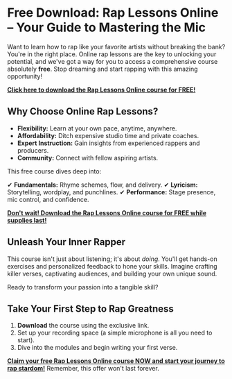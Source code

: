 # Free Download: Rap Lessons Online – Your Guide to Mastering the Mic

Want to learn how to rap like your favorite artists without breaking the bank? You're in the right place. Online rap lessons are the key to unlocking your potential, and we've got a way for you to access a comprehensive course absolutely **free**. Stop dreaming and start rapping with this amazing opportunity!

[**Click here to download the Rap Lessons Online course for FREE!**](https://udemywork.com/rap-lessons-online)

## Why Choose Online Rap Lessons?

*   **Flexibility:** Learn at your own pace, anytime, anywhere.
*   **Affordability:** Ditch expensive studio time and private coaches.
*   **Expert Instruction:** Gain insights from experienced rappers and producers.
*   **Community:** Connect with fellow aspiring artists.

This free course dives deep into:

✔ **Fundamentals:** Rhyme schemes, flow, and delivery.
✔ **Lyricism:** Storytelling, wordplay, and punchlines.
✔ **Performance:** Stage presence, mic control, and confidence.

[**Don't wait! Download the Rap Lessons Online course for FREE while supplies last!**](https://udemywork.com/rap-lessons-online)

## Unleash Your Inner Rapper

This course isn't just about listening; it's about *doing*. You'll get hands-on exercises and personalized feedback to hone your skills. Imagine crafting killer verses, captivating audiences, and building your own unique sound.

Ready to transform your passion into a tangible skill?

## Take Your First Step to Rap Greatness

1.  **Download** the course using the exclusive link.
2.  Set up your recording space (a simple microphone is all you need to start).
3.  Dive into the modules and begin writing your first verse.

[**Claim your free Rap Lessons Online course NOW and start your journey to rap stardom!**](https://udemywork.com/rap-lessons-online) Remember, this offer won't last forever.
